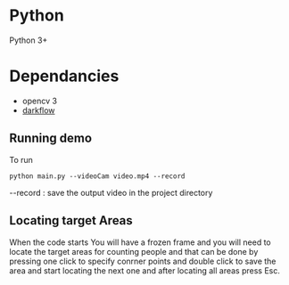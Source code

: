# Python 
Python 3+

# Dependancies
- opencv 3
- [darkflow](https://github.com/thtrieu/darkflow)

## Running demo		
To run 
``` 	
python main.py --videoCam video.mp4 --record
```		

--record : save the output video in the project directory	

## Locating target Areas
When the code starts You will have a frozen frame and you will need to locate the target areas for counting people and that can be done by pressing one click to specify conrner points and double click to save the area and start locating the next one and after locating all areas press Esc.

